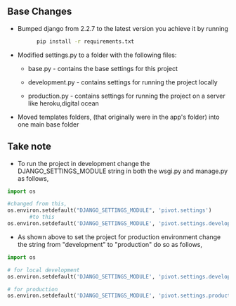 ## Base Changes- Bumped django from 2.2.7 to the latest version    you achieve it by running   ```bash        pip install -r requirements.txt- Modified settings.py to a folder with the following files:      - base.py - contains the base settings for this project        - development.py - contains settings for running the project locally      - production.py - contains settings for running the project on a server like heroku,digital ocean    - Moved templates folders, (that originally were in the app's folder) into one main base folder## Take note - To run the project in development change the DJANGO_SETTINGS_MODULE string in both     the wsgi.py and manage.py as follows,```pythonimport os#changed from this,os.environ.setdefault("DJANGO_SETTINGS_MODULE", 'pivot.settings')        #to this     os.environ.setdefault('DJANGO_SETTINGS_MODULE', 'pivot.settings.development')```- As shown above to set the project for production environment change the string from "development" to "production" do so as follows,```pythonimport os# for local developmentos.environ.setdefault('DJANGO_SETTINGS_MODULE', 'pivot.settings.development')# for productionos.environ.setdefault('DJANGO_SETTINGS_MODULE', 'pivot.settings.production')```